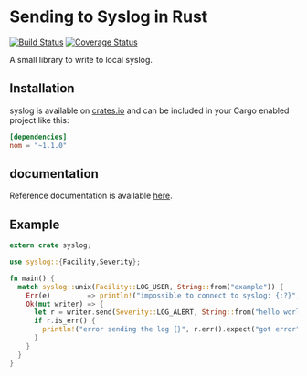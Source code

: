 # Sending to Syslog in Rust

[![Build Status](https://travis-ci.org/Geal/rust-syslog.png?branch=master)](https://travis-ci.org/Geal/rust-syslog)
[![Coverage Status](https://coveralls.io/repos/Geal/rust-syslog/badge.svg?branch=master&service=github)](https://coveralls.io/github/Geal/rust-syslog?branch=master)

A small library to write to local syslog.

## Installation

syslog is available on [crates.io](https://crates.io/crates/syslog) and can be included in your Cargo enabled project like this:

```toml
[dependencies]
nom = "~1.1.0"
```

## documentation

Reference documentation is available [here](http://rust.unhandledexpression.com/nom/).

## Example

```rust
extern crate syslog;

use syslog::{Facility,Severity};

fn main() {
  match syslog::unix(Facility::LOG_USER, String::from("example")) {
    Err(e)         => println!("impossible to connect to syslog: {:?}", e),
    Ok(mut writer) => {
      let r = writer.send(Severity::LOG_ALERT, String::from("hello world"));
      if r.is_err() {
        println!("error sending the log {}", r.err().expect("got error"));
      }
    }
  }
}
```
